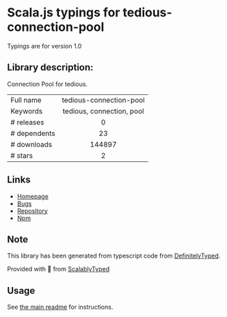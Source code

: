 
# Scala.js typings for tedious-connection-pool

Typings are for version 1.0

## Library description:
Connection Pool for tedious.

|                    |                 |
| ------------------ | :-------------: |
| Full name          | tedious-connection-pool |
| Keywords           | tedious, connection, pool |
| # releases         | 0 |
| # dependents       | 23 |
| # downloads        | 144897 |
| # stars            | 2 |

## Links
- [Homepage](https://github.com/tediousjs/tedious-connection-pool)
- [Bugs](https://github.com/tediousjs/tedious-connection-pool/issues)
- [Repository](https://github.com/tediousjs/tedious-connection-pool)
- [Npm](https://www.npmjs.com/package/tedious-connection-pool)
    


## Note
This library has been generated from typescript code from [DefinitelyTyped](https://definitelytyped.org).

Provided with :purple_heart: from [ScalablyTyped](https://github.com/oyvindberg/ScalablyTyped)

## Usage
See [the main readme](../../readme.md) for instructions.


